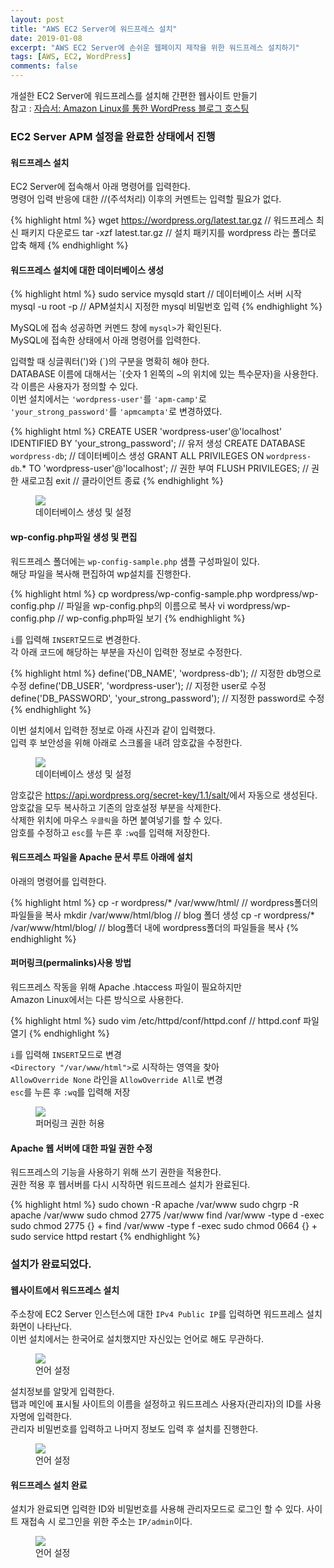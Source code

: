 ```yaml
---
layout: post
title: "AWS EC2 Server에 워드프레스 설치"
date: 2019-01-08
excerpt: "AWS EC2 Server에 손쉬운 웹페이지 제작을 위한 워드프레스 설치하기"
tags: [AWS, EC2, WordPress]
comments: false
---
```


개설한 EC2 Server에 워드프레스를 설치해 간편한 웹사이트 만들기  
참고 : <a href="https://docs.aws.amazon.com/ko_kr/AWSEC2/latest/UserGuide/hosting-wordpress.html">자습서: Amazon Linux를 통한 WordPress 블로그 호스팅</a>

### EC2 Server APM 설정을 완료한 상태에서 진행

#### 워드프레스 설치

EC2 Server에 접속해서 아래 명령어를 입력한다.  
명령어 입력 반응에 대한 //(주석처리) 이후의 커멘트는 입력할 필요가 없다.

{% highlight html %}
 wget https://wordpress.org/latest.tar.gz // 워드프레스 최신 패키지 다운로드
 tar -xzf latest.tar.gz // 설치 패키지를 wordpress 라는 폴더로 압축 해제
{% endhighlight %}

#### 워드프레스 설치에 대한 데이터베이스 생성

{% highlight html %}
 sudo service mysqld start // 데이터베이스 서버 시작
 mysql -u root -p  // APM설치시 지정한 mysql 비밀번호 입력
{% endhighlight %}

MySQL에 접속 성공하면 커멘드 창에 `mysql>`가 확인된다.  
MySQL에 접속한 상태에서 아래 명령어를 입력한다.

입력할 때 싱글쿼터(')와 (\`)의 구분을 명확히 해야 한다.  
DATABASE 이름에 대해서는 \`(숫자 1 왼쪽의 ~의 위치에 있는 특수문자)을 사용한다.  
각 이름은 사용자가 정의할 수 있다.  
이번 설치에서는 `'wordpress-user'`를 `'apm-camp'`로  
`'your_strong_password'`를 `'apmcampta'`로 변경하였다.

{% highlight html %}
 CREATE USER 'wordpress-user'@'localhost' IDENTIFIED BY 'your_strong_password'; // 유저 생성
 CREATE DATABASE `wordpress-db`; // 데이터베이스 생성
 GRANT ALL PRIVILEGES ON `wordpress-db`.* TO 'wordpress-user'@'localhost'; // 권한 부여
 FLUSH PRIVILEGES; // 권한 새로고침
 exit // 클라이언트 종료
{% endhighlight %}

<figure>
	<a href="{{site.url}}/assets/img/post/ec2_wp/wp_1.JPG"><img src="{{site.url}}/assets/img/post/ec2_wp/wp_1.JPG"></a>
	<figcaption>데이터베이스 생성 및 설정</figcaption>
</figure>

#### wp-config.php파일 생성 및 편집

워드프레스 폴더에는 `wp-config-sample.php` 샘플 구성파일이 있다.  
해당 파일을 복사해 편집하여 wp설치를 진행한다.

{% highlight html %}
 cp wordpress/wp-config-sample.php wordpress/wp-config.php // 파일을 wp-config.php의 이름으로 복사
 vi wordpress/wp-config.php // wp-config.php파일 보기
{% endhighlight %}

`i`를 입력해 `INSERT`모드로 변경한다.  
각 아래 코드에 해당하는 부분을 자신이 입력한 정보로 수정한다.

{% highlight html %}
 define('DB_NAME', 'wordpress-db'); // 지정한 db명으로 수정
 define('DB_USER', 'wordpress-user'); // 지정한 user로 수정
 define('DB_PASSWORD', 'your_strong_password'); // 지정한 password로 수정
{% endhighlight %}

이번 설치에서 입력한 정보로 아래 사진과 같이 입력했다.  
입력 후 보안성을 위해 아래로 스크롤을 내려 암호값을 수정한다.  

<figure>
	<a href="{{site.url}}/assets/img/post/ec2_wp/wp_2.JPG"><img src="{{site.url}}/assets/img/post/ec2_wp/wp_2.JPG"></a>
	<figcaption>데이터베이스 생성 및 설정</figcaption>
</figure>

암호값은 <a href="https://api.wordpress.org/secret-key/1.1/salt/" target="_blank" style="_">https://api.wordpress.org/secret-key/1.1/salt/</a>에서 자동으로 생성된다.  
암호값을 모두 복사하고 기존의 암호설정 부분을 삭제한다.  
삭제한 위치에 마우스 `우클릭`을 하면 붙여넣기를 할 수 있다.  
암호를 수정하고 `esc`를 누른 후 `:wq`를 입력해 저장한다.

#### 워드프레스 파일을 Apache 문서 루트 아래에 설치

아래의 명령어를 입력한다.

{% highlight html %}
 cp -r wordpress/* /var/www/html/ // wordpress폴더의 파일들을 복사
 mkdir /var/www/html/blog // blog 폴더 생성
 cp -r wordpress/* /var/www/html/blog/ // blog폴더 내에 wordpress폴더의 파일들을 복사
{% endhighlight %}

#### 퍼머링크(permalinks)사용 방법

워드프레스 작동을 위해 Apache .htaccess 파일이 필요하지만  
Amazon Linux에서는 다른 방식으로 사용한다.

{% highlight html %}
 sudo vim /etc/httpd/conf/httpd.conf // httpd.conf 파일 열기
{% endhighlight %}

`i`를 입력해 `INSERT`모드로 변경  
`<Directory "/var/www/html">`로 시작하는 영역을 찾아  
`AllowOverride None` 라인을 `AllowOverride All`로 변경  
`esc`를 누른 후 `:wq`를 입력해 저장

<figure>
	<a href="{{site.url}}/assets/img/post/ec2_wp/wp_3.JPG"><img src="{{site.url}}/assets/img/post/ec2_wp/wp_3.JPG"></a>
	<figcaption>퍼머링크 권한 허용</figcaption>
</figure>

#### Apache 웹 서버에 대한 파일 권한 수정

워드프레스의 기능을 사용하기 위해 쓰기 권한을 적용한다.  
권한 적용 후 웹서버를 다시 시작하면 워드프레스 설치가 완료된다.

{% highlight html %}
 sudo chown -R apache /var/www
 sudo chgrp -R apache /var/www
 sudo chmod 2775 /var/www
 find /var/www -type d -exec sudo chmod 2775 {} +
 find /var/www -type f -exec sudo chmod 0664 {} +
 sudo service httpd restart
{% endhighlight %}

### 설치가 완료되었다.  
#### 웹사이트에서 워드프레스 설치

주소창에 EC2 Server 인스턴스에 대한 `IPv4 Public IP`를 입력하면 워드프레스 설치화면이 나타난다.  
이번 설치에서는 한국어로 설치했지만 자신있는 언어로 해도 무관하다.

<figure>
	<a href="{{site.url}}/assets/img/post/ec2_wp/wp_4.JPG"><img src="{{site.url}}/assets/img/post/ec2_wp/wp_4.JPG"></a>
	<figcaption>언어 설정</figcaption>
</figure>

설치정보를 알맞게 입력한다.  
탭과 메인에 표시될 사이트의 이름을 설정하고 워드프레스 사용자(관리자)의 ID를 사용자명에 입력한다.  
관리자 비밀번호를 입력하고 나머지 정보도 입력 후 설치를 진행한다.

<figure>
	<a href="{{site.url}}/assets/img/post/ec2_wp/wp_5.JPG"><img src="{{site.url}}/assets/img/post/ec2_wp/wp_5.JPG"></a>
	<figcaption>언어 설정</figcaption>
</figure>

#### 워드프레스 설치 완료

설치가 완료되면 입력한 ID와 비밀번호를 사용해 관리자모드로 로그인 할 수 있다.
사이트 재접속 시 로그인을 위한 주소는 `IP/admin`이다.

<figure>
	<a href="{{site.url}}/assets/img/post/ec2_wp/wp_6.JPG"><img src="{{site.url}}/assets/img/post/ec2_wp/wp_6.JPG"></a>
	<figcaption>언어 설정</figcaption>
</figure>
